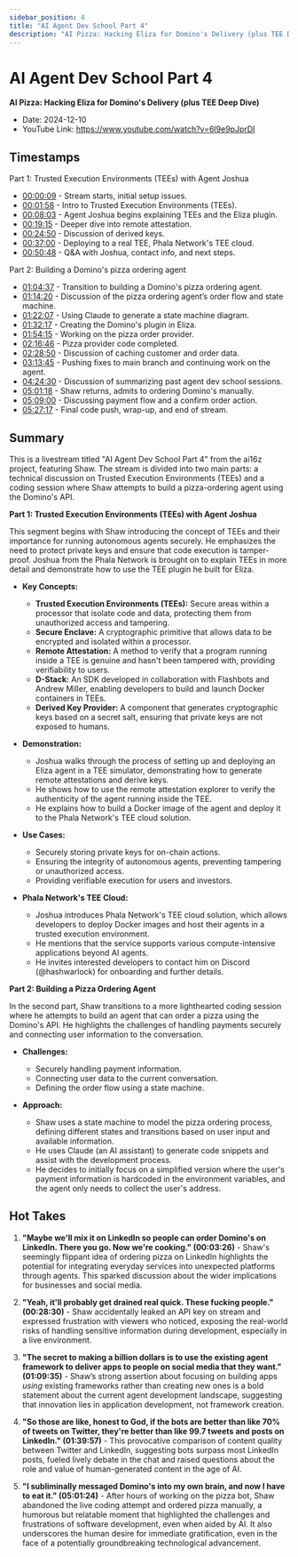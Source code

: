 ```yaml
---
sidebar_position: 4
title: "AI Agent Dev School Part 4"
description: "AI Pizza: Hacking Eliza for Domino's Delivery (plus TEE Deep Dive)"
---
```


# AI Agent Dev School Part 4

**AI Pizza: Hacking Eliza for Domino's Delivery (plus TEE Deep Dive)**

- Date: 2024-12-10
- YouTube Link: https://www.youtube.com/watch?v=6I9e9pJprDI


## Timestamps

Part 1: Trusted Execution Environments (TEEs) with Agent Joshua

- [00:00:09](<https://www.youtube.com/watch?v=6I9e9pJprDI&t=9>) - Stream starts, initial setup issues.
- [00:01:58](<https://www.youtube.com/watch?v=6I9e9pJprDI&t=118>) - Intro to Trusted Execution Environments (TEEs).
- [00:08:03](<https://www.youtube.com/watch?v=6I9e9pJprDI&t=483>) - Agent Joshua begins explaining TEEs and the Eliza plugin.
- [00:19:15](<https://www.youtube.com/watch?v=6I9e9pJprDI&t=1155>) - Deeper dive into remote attestation.
- [00:24:50](<https://www.youtube.com/watch?v=6I9e9pJprDI&t=1490>) - Discussion of derived keys.
- [00:37:00](<https://www.youtube.com/watch?v=6I9e9pJprDI&t=2220>) - Deploying to a real TEE, Phala Network's TEE cloud.
- [00:50:48](<https://www.youtube.com/watch?v=6I9e9pJprDI&t=3048>) - Q&A with Joshua, contact info, and next steps.

Part 2: Building a Domino's pizza ordering agent

- [01:04:37](<https://www.youtube.com/watch?v=6I9e9pJprDI&t=3877>) - Transition to building a Domino's pizza ordering agent.
- [01:14:20](<https://www.youtube.com/watch?v=6I9e9pJprDI&t=4460>) - Discussion of the pizza ordering agent’s order flow and state machine.
- [01:22:07](<https://www.youtube.com/watch?v=6I9e9pJprDI&t=4927>) - Using Claude to generate a state machine diagram.
- [01:32:17](<https://www.youtube.com/watch?v=6I9e9pJprDI&t=5537>) - Creating the Domino's plugin in Eliza.
- [01:54:15](<https://www.youtube.com/watch?v=6I9e9pJprDI&t=6855>) - Working on the pizza order provider.
- [02:16:46](<https://www.youtube.com/watch?v=6I9e9pJprDI&t=8206>) - Pizza provider code completed.
- [02:28:50](<https://www.youtube.com/watch?v=6I9e9pJprDI&t=8930>) - Discussion of caching customer and order data.
- [03:13:45](<https://www.youtube.com/watch?v=6I9e9pJprDI&t=11625>) - Pushing fixes to main branch and continuing work on the agent.
- [04:24:30](<https://www.youtube.com/watch?v=6I9e9pJprDI&t=15870>) - Discussion of summarizing past agent dev school sessions.
- [05:01:18](<https://www.youtube.com/watch?v=6I9e9pJprDI&t=18078>) - Shaw returns, admits to ordering Domino's manually.
- [05:09:00](<https://www.youtube.com/watch?v=6I9e9pJprDI&t=18540>) - Discussing payment flow and a confirm order action.
- [05:27:17](<https://www.youtube.com/watch?v=6I9e9pJprDI&t=19637>) - Final code push, wrap-up, and end of stream.


## Summary

This is a livestream titled "AI Agent Dev School Part 4" from the ai16z project, featuring Shaw. The stream is divided into two main parts: a technical discussion on Trusted Execution Environments (TEEs) and a coding session where Shaw attempts to build a pizza-ordering agent using the Domino's API.

**Part 1: Trusted Execution Environments (TEEs) with Agent Joshua**

This segment begins with Shaw introducing the concept of TEEs and their importance for running autonomous agents securely. He emphasizes the need to protect private keys and ensure that code execution is tamper-proof. Joshua from the Phala Network is brought on to explain TEEs in more detail and demonstrate how to use the TEE plugin he built for Eliza.

- **Key Concepts:**

    - **Trusted Execution Environments (TEEs):** Secure areas within a processor that isolate code and data, protecting them from unauthorized access and tampering.
    - **Secure Enclave:** A cryptographic primitive that allows data to be encrypted and isolated within a processor.
    - **Remote Attestation:** A method to verify that a program running inside a TEE is genuine and hasn't been tampered with, providing verifiability to users.
    - **D-Stack:** An SDK developed in collaboration with Flashbots and Andrew Miller, enabling developers to build and launch Docker containers in TEEs.
    - **Derived Key Provider:** A component that generates cryptographic keys based on a secret salt, ensuring that private keys are not exposed to humans.

- **Demonstration:**

    - Joshua walks through the process of setting up and deploying an Eliza agent in a TEE simulator, demonstrating how to generate remote attestations and derive keys.
    - He shows how to use the remote attestation explorer to verify the authenticity of the agent running inside the TEE.
    - He explains how to build a Docker image of the agent and deploy it to the Phala Network's TEE cloud solution.

- **Use Cases:**

    - Securely storing private keys for on-chain actions.
    - Ensuring the integrity of autonomous agents, preventing tampering or unauthorized access.
    - Providing verifiable execution for users and investors.

- **Phala Network's TEE Cloud:**
    - Joshua introduces Phala Network's TEE cloud solution, which allows developers to deploy Docker images and host their agents in a trusted execution environment.
    - He mentions that the service supports various compute-intensive applications beyond AI agents.
    - He invites interested developers to contact him on Discord (@hashwarlock) for onboarding and further details.

**Part 2: Building a Pizza Ordering Agent**

In the second part, Shaw transitions to a more lighthearted coding session where he attempts to build an agent that can order a pizza using the Domino's API. He highlights the challenges of handling payments securely and connecting user information to the conversation.

- **Challenges:**

    - Securely handling payment information.
    - Connecting user data to the current conversation.
    - Defining the order flow using a state machine.

- **Approach:**
    - Shaw uses a state machine to model the pizza ordering process, defining different states and transitions based on user input and available information.
    - He uses Claude (an AI assistant) to generate code snippets and assist with the development process.
    - He decides to initially focus on a simplified version where the user's payment information is hardcoded in the environment variables, and the agent only needs to collect the user's address.


## Hot Takes

1. **"Maybe we'll mix it on LinkedIn so people can order Domino's on LinkedIn. There you go. Now we're cooking." (00:03:26)** - Shaw's seemingly flippant idea of ordering pizza on LinkedIn highlights the potential for integrating everyday services into unexpected platforms through agents. This sparked discussion about the wider implications for businesses and social media.

2. **"Yeah, it'll probably get drained real quick. These fucking people." (00:28:30)** - Shaw accidentally leaked an API key on stream and expressed frustration with viewers who noticed, exposing the real-world risks of handling sensitive information during development, especially in a live environment.

3. **"The secret to making a billion dollars is to use the existing agent framework to deliver apps to people on social media that they want." (01:09:35)** - Shaw’s strong assertion about focusing on building apps _using_ existing frameworks rather than creating new ones is a bold statement about the current agent development landscape, suggesting that innovation lies in application development, not framework creation.

4. **"So those are like, honest to God, if the bots are better than like 70% of tweets on Twitter, they're better than like 99.7 tweets and posts on LinkedIn." (01:39:57)** - This provocative comparison of content quality between Twitter and LinkedIn, suggesting bots surpass most LinkedIn posts, fueled lively debate in the chat and raised questions about the role and value of human-generated content in the age of AI.

5. **"I subliminally messaged Domino's into my own brain, and now I have to eat it." (05:01:24)** - After hours of working on the pizza bot, Shaw abandoned the live coding attempt and ordered pizza manually, a humorous but relatable moment that highlighted the challenges and frustrations of software development, even when aided by AI. It also underscores the human desire for immediate gratification, even in the face of a potentially groundbreaking technological advancement.
